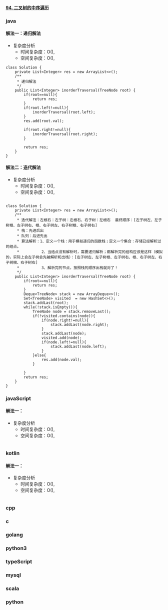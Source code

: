 #### [94. 二叉树的中序遍历](https://leetcode-cn.com/problems/binary-tree-inorder-traversal/)

### java

#### 解法一：递归解法

-   复杂度分析
    -   时间复杂度：O(),
    -   空间复杂度：O(),

```
class Solution {
    private List<Integer> res = new ArrayList<>();
    /**
     * 递归解法
     */
    public List<Integer> inorderTraversal(TreeNode root) {
        if(root==null){
            return res;
        }
        if(root.left!=null){
            inorderTraversal(root.left);
        }
        res.add(root.val);

        if(root.right!=null){
            inorderTraversal(root.right);
        }

        return res;
    }
}
```

#### 解法二：迭代解法

-   复杂度分析
    -   时间复杂度：O(),
    -   空间复杂度：O(),

```

class Solution {
    private List<Integer> res = new ArrayList<>();
    /**
     * 迭代解法：左根右：左子树：左根右、右子树：左根右  最终顺序：[左子树左、左子树根、左子树右、根、右子树左、右子树根、右子树右]
     * 栈：先进后出
     * 队列：后进先出
     * 算法解析：1、定义一个栈：用于模拟递归的函数栈；定义一个集合：存储已经解析过的结点。
     *          2、当结点没有解析时，需要递归解析；都解析完的结构应该是这样（模拟的，实际上会左子树会先被解析和出栈）：[左子树左、左子树根、左子树右、根、右子树左、右子树根、右子树右]
     *          3、解析完的节点，按照栈的顺序出栈就对了！
     */
    public List<Integer> inorderTraversal(TreeNode root) {
        if(root==null){
            return res;
        }
        Deque<TreeNode> stack = new ArrayDeque<>();
        Set<TreeNode> visited  = new HashSet<>();
        stack.addLast(root);
        while(!stack.isEmpty()){
            TreeNode node = stack.removeLast();
            if(!visited.contains(node)){
                if(node.right!=null){
                    stack.addLast(node.right);
                }
                stack.addLast(node);
                visited.add(node);
                if(node.left!=null){
                    stack.addLast(node.left);
                }
            }else{
                res.add(node.val);
            }

        }
        return res;
    }
}
```

### javaScript

#### 解法一：

-   复杂度分析
    -   时间复杂度：O(),
    -   空间复杂度：O(),

```

```

### kotlin

#### 解法一：

-   复杂度分析
    -   时间复杂度：O(),
    -   空间复杂度：O(),

```

```

### cpp

### c

### golang

### python3

### typeScript

### mysql

### scala

### python

